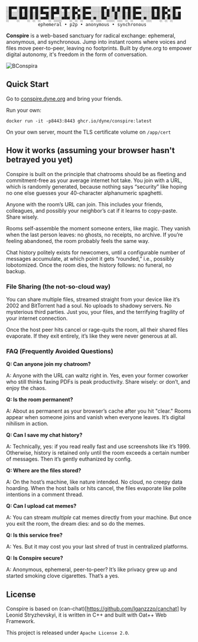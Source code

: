 ```
░█▀▀░█▀█░█▀█░█▀▀░█▀█░▀█▀░█▀▄░█▀▀░░░░█▀▄░█░█░█▀█░█▀▀░░░░█▀█░█▀▄░█▀▀
░█░░░█░█░█░█░▀▀█░█▀▀░░█░░█▀▄░█▀▀░░░░█░█░░█░░█░█░█▀▀░░░░█░█░█▀▄░█░█
░▀▀▀░▀▀▀░▀░▀░▀▀▀░▀░░░▀▀▀░▀░▀░▀▀▀░▀░░▀▀░░░▀░░▀░▀░▀▀▀░▀░░▀▀▀░▀░▀░▀▀▀
            ephemeral • p2p • anonymous • synchronous
```

**Conspire** is a web-based sanctuary for radical exchange: ephemeral,
anonymous, and synchronous. Jump into instant rooms where voices and files move
peer-to-peer, leaving no footprints. Built by dyne.org to empower digital
autonomy, it's freedom in the form of conversation.

![BConspira](https://secrets.dyne.org/static/img/secret_ladies.jpg)

## Quick Start

Go to [conspire.dyne.org](https://conspire.dyne.org) and bring your friends.

Run your own:
```
docker run -it -p8443:8443 ghcr.io/dyne/conspire:latest
```
On your own server, mount the TLS certificate volume on `/app/cert`

## How it works (assuming your browser hasn't betrayed you yet)

Conspire is built on the principle that chatrooms should be as fleeting and
commitment-free as your average internet hot take. You join with a URL, which
is randomly generated, because nothing says “security” like hoping no one else
guesses your 40-character alphanumeric spaghetti.

Anyone with the room’s URL can join. This includes your friends, colleagues,
and possibly your neighbor’s cat if it learns to copy-paste. Share wisely.

Rooms self-assemble the moment someone enters, like magic.  They vanish when
the last person leaves: no ghosts, no receipts, no archive. If you’re feeling
abandoned, the room probably feels the same way.

Chat history politely exists for newcomers, until a configurable number of
messages accumulate, at which point it gets “rounded,” i.e., possibly
lobotomized. Once the room dies, the history follows: no funeral, no backup.

### File Sharing (the not-so-cloud way)


You can share multiple files, streamed straight from your device like it’s 2002
and BitTorrent had a soul. No uploads to shadowy servers. No mysterious third
parties. Just you, your files, and the terrifying fragility of your internet
connection.

Once the host peer hits cancel or rage-quits the room, all their shared files
evaporate. If they exit entirely, it’s like they were never generous at all.

### FAQ (Frequently Avoided Questions)

**Q: Can anyone join my chatroom?**

A: Anyone with the URL can waltz right in. Yes, even your former coworker who
still thinks faxing PDFs is peak productivity. Share wisely: or don’t, and enjoy
the chaos.

**Q: Is the room permanent?**

A: About as permanent as your browser’s cache after you hit "clear." Rooms
appear when someone joins and vanish when everyone leaves. It’s digital
nihilism in action.

**Q: Can I save my chat history?**

A: Technically, yes: if you read really fast and use screenshots like it’s 1999.
Otherwise, history is retained only until the room exceeds a certain number of
messages. Then it’s gently euthanized by config.

**Q: Where are the files stored?**

A: On the host’s machine, like nature intended. No cloud, no creepy data
hoarding. When the host bails or hits cancel, the files evaporate like polite
intentions in a comment thread.

**Q: Can I upload cat memes?**

A: You can stream _multiple_ cat memes directly from your machine. But once you
exit the room, the dream dies: and so do the memes.

**Q: Is this service free?**

A: Yes. But it may cost you your last shred of trust in centralized platforms.

**Q: Is Conspire secure?**

A: Anonymous, ephemeral, peer-to-peer? It’s like privacy grew up and started
smoking clove cigarettes. That’s a yes.

## License

Conspire is based on (can-chat)[https://github.com/lganzzzo/canchat] by Leonid
Stryzhevskyi, it is written in C++ and built with Oat++ Web Framework.

This project is released under `Apache License 2.0`.
